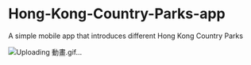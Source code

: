 # Hong-Kong-Country-Parks-app
A simple mobile app that introduces different Hong Kong Country Parks

![Uploading 動畫.gif…]()
